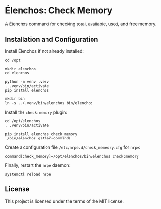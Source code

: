 # Élenchos: Check Memory

A Élenchos command for checking total, available, used, and free memory.

## Installation and Configuration

Install Élenchos if not already installed:

```shell
cd /opt

mkdir elenchos
cd elenchos

python -m venv .venv
. .venv/bin/activate
pip install elenchos

mkdir bin
ln -s ../.venv/bin/elenchos bin/elenchos
```

Install the `check:memory` plugin:

```shell
cd /opt/elenchos
. .venv/bin/activate

pip install elenchos_check_memory
./bin/elenchos gather-commands
```

Create a configuration file `/etc/nrpe.d/check_memeory.cfg` for `nrpe`:

```
command[check_memory]=/opt/elenchos/bin/elenchos check:memory
```

Finally, restart the `nrpe` daemon:

```shell
systemctl reload nrpe
```

## License

This project is licensed under the terms of the MIT license.

